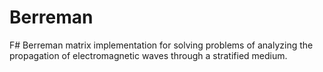 # Berreman
F# Berreman matrix implementation for solving problems of analyzing the propagation of electromagnetic waves through a stratified medium.

